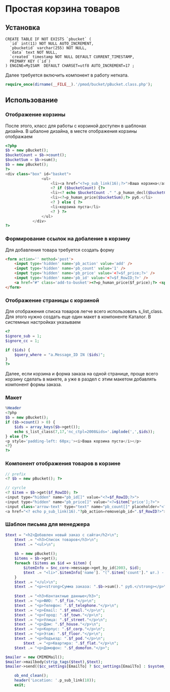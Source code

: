 # Простая корзина товаров #
## Установка ##
```mysql
CREATE TABLE IF NOT EXISTS `pbucket` (
  `id` int(11) NOT NULL AUTO_INCREMENT,
  `pbucketid` varchar(255) NOT NULL,
  `data` text NOT NULL,
  `created` timestamp NOT NULL DEFAULT CURRENT_TIMESTAMP,
  PRIMARY KEY (`id`)
) ENGINE=MyISAM  DEFAULT CHARSET=utf8 AUTO_INCREMENT=17 ;
```
Далее требуется включить компонент в работу нетката.

```php
require_once(dirname(__FILE__).'/pmod/bucket/pBucket.class.php');
```

## Использование ##
### Отображение корзины ###
После этого, класс для работы с корзиной доступен в шаблонах дизайна. В шбалоне дизайна, в месте отображения корзины отображаем
```php
<?php
$b = new pBucket();
$bucketCount = $b->count();
$bucketSum = $b->sum();
$b = new pBucket();
?>
<div class="box" id="basket">
            	<ul>
                	<li><a href="<?=p_sub_link(16);?>">Ваша корзина</a></li>
                    <? if ($bucketCount) {?>
                    <li><? echo $bucketCount ." ".p_human_decl($bucketCount,array('товар','товара','товаров'),true);?></li>
                    <li><?=p_human_price($bucketSum);?> руб.</li>
                    <? } else { ?>
                    <li>корзина пуста</li>
                    <? } ?>
                </ul>
            </div>
?>
```


### Формирование ссылок на добаление в корзину ###
Для добавления товара требуется создать форму
```html
<form action='' method='post'>
    <input type='hidden' name='pb_action' value='add' />
    <input type='hidden' name='pb_count' value='1' />
    <input type='hidden' name='pb_price' value='<?=$f_price;?>' />
    <input type='hidden' name='pb_id' value='<?=$f_RowID;?>' />  
    <a href="#" class='add-to-busket'><?=p_human_price($f_price);?> <span>руб.</span></a>
</form>
```

### Отображение страницы с корзиной ###
Для отображения списка товаров легче всего использовать s_list_class. 
Для этого нужно создать еще один макет в компоненте Каталог. В системных настройках указываем
```php
<?
$ignore_sub = 1;
$ignore_cc = 1;

if ($ids) {
    $query_where = "a.Message_ID IN ($ids)";    
}
?>
```

Далее, если корзина и форма заказа на одной странице, проще всего  корзину сделать в макете, а уже в раздел с этим макетом добавлять компонент формы заказа.

### Макет ###
```php
%Header
<?php
$b = new pBucket();
if ($b->count() > 0) {
    $ids = array_keys($b->get());    
    echo s_list_class(7,17,'nc_ctpl=2008&ids='.implode(',',$ids));
} else {?>
<p style='padding-left: 60px;'><i>Ваша корзина пуста</i></p>
<?}
?>
```

### Компонент отображения товаров в корзине ###
```php
// prefix
<? $b = new pBucket(); ?>

// cyrcle
<? $item = $b->get($f_RowID); ?>
<input type="hidden" name="pb_id[]" value="<?=$f_RowID;?>">
<input type="hidden" name="pb_price[]" value="<?=$item['price'];?>">
<input class='arrow-text' type="text" name="pb_count[]" placeholder="<?=$item['count'];?>" value="<?=$item['count'];?>" />
<a href="<? echo p_sub_link(16)."?pb_action=remove&pb_id=".$f_RowID?>"><img src="/template/img/remove.png" width="11" height="11"></a>
```



### Шаблон письма для менеджера ###
```php
$text = "<h2>Добавлен новый заказ c сайта</h2>\n";	
	$text .= "<h3>Список товаров</h3>\n";
	$text .= "<ul>\n";
	
	$b = new pBucket();
    $items = $b->get();
	foreach ($items as $id => $item) {
        $itemInfo = $nc_core->message->get_by_id(2003, $id);
		$text .= "<li>".$itemInfo['name']. "(".$item['count']." шт.) - ".$item['price']." руб.</li>\n";
	}
	$text .= "</ul>\n";
	$text .= "<p><strong>Сумма заказа: ".$b->sum()." руб.</strong></p>\n";
	
	$text .= "<h3>Контактные данные</h3>";
	$text .= "<p>ФИО: ".$f_fio."</p>\n";
	$text .= "<p>Телефон: ".$f_telephone."</p>\n";
	$text .= "<p>Email: ".$f_email."</p>\n";
	$text .= "<p>Город: ".$f_town."</p>\n";
    $text .= "<p>Улица: ".$f_street."</p>\n";
    $text .= "<p>Дом: ".$f_house."</p>\n";
    $text .= "<p>Корпус: ".$f_corp."</p>\n";
    $text .= "<p>Этаж: ".$f_floor."</p>\n";
    $text .= "<p>Подъезд: ".$f_pod."</p>\n";
        $text .= "<p>Квартира: ".$f_flat."</p>\n";
	$text .= "<p>Домофон: ".$f_domofon."</p>";

$mailer = new CMIMEMail();
$mailer->mailbody(strip_tags($text),$text);
$mailer->send(($cc_settings[EmailTo] ? $cc_settings[EmailTo] : $system_env[SpamFromEmail]), $system_env[SpamFromEmail], $system_env[SpamFromEmail], 'Новый заказ с сайта', $system_env[SpamFromEmail]);

    ob_end_clean();
    header('Location: '.p_sub_link(18));
    exit;

```

